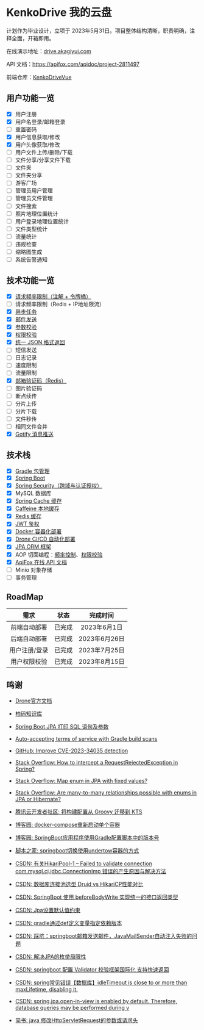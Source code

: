 # KenkoDrive 我的云盘

计划作为毕业设计，立项于 2023年5月31日。项目整体结构清晰，职责明确，注释全面，开箱即用。

在线演示地址：[drive.akagiyui.com](https://drive.akagiyui.com)

API 文档：https://apifox.com/apidoc/project-2811497

前端仓库：[KenkoDriveVue](https://github.com/AkagiYui/KenkoDriveVue)

## 用户功能一览

- [x] 用户注册
- [x] 用户名登录/邮箱登录
- [ ] 重置密码
- [x] 用户信息获取/修改
- [x] 用户头像获取/修改
- [ ] 用户文件上传/删除/下载
- [ ] 文件分享/分享文件下载
- [ ] 文件夹
- [ ] 文件夹分享
- [ ] 游客广场
- [ ] 管理员用户管理
- [ ] 管理员文件管理
- [ ] 文件搜索
- [ ] 照片地理位置统计
- [ ] 用户登录地理位置统计
- [ ] 文件类型统计
- [ ] 流量统计
- [ ] 违规检查
- [ ] 缩略图生成
- [ ] 系统告警通知

## 技术功能一览

- [x] [请求频率限制（注解 + 令牌桶）](src/main/java/com/akagiyui/common/limiter/LimitAspect.java)
- [ ] 请求频率限制（Redis + IP地址限流）
- [x] [异步任务](src/main/java/com/akagiyui/drive/service/MailService.java)
- [x] [邮件发送](src/main/java/com/akagiyui/drive/service/MailService.java)
- [x] [参数校验](src/main/java/com/akagiyui/drive/model/request/AddUserRequest.java)
- [x] [权限校验](src/main/java/com/akagiyui/drive/model/Permission.java)
- [x] [统一 JSON 格式返回](src/main/java/com/akagiyui/common/ResponseResult.java)
- [ ] 短信发送
- [ ] 日志记录
- [ ] 速度限制
- [ ] 流量限制
- [x] [邮箱验证码（Redis）](src/main/java/com/akagiyui/drive/service/impl/MailServiceImpl.java)
- [ ] 图片验证码
- [ ] 断点续传
- [ ] 分片上传
- [ ] 分片下载
- [ ] 文件秒传
- [ ] 相同文件合并
- [x] [Gotify 消息推送](src/main/kotlin/com/akagiyui/common/notifier/GotifyPusher.kt)

## 技术栈

- [x] [Gradle 包管理](build.gradle.kts)
- [x] [Spring Boot](src/main/java/com/akagiyui/drive/KenkoDriveApplication.java)
- [x] [Spring Security（跨域与认证授权）](src/main/java/com/akagiyui/drive/config/SecurityConfig.java)
- [x] MySQL 数据库
- [x] [Spring Cache 缓存](src/main/java/com/akagiyui/drive/config/CacheConfig.java)
- [x] [Caffeine 本地缓存](src/main/java/com/akagiyui/drive/config/CacheConfig.java)
- [x] [Redis 缓存](src/main/java/com/akagiyui/drive/component/RedisCache.java)
- [x] [JWT 鉴权](src/main/java/com/akagiyui/drive/component/JwtUtils.java)
- [x] [Docker 容器化部署](docker-compose.yaml)
- [x] [Drone CI/CD 自动化部署](.drone.yml)
- [x] [JPA ORM 框架](src/main/java/com/akagiyui/drive/repository)
- [x] AOP 切面编程：[频率控制](src/main/java/com/akagiyui/common/limiter/LimitAspect.java)、[权限校验](src/main/java/com/akagiyui/drive/component/permission/PermissionAspect.java)
- [x] [ApiFox 在线 API 文档](#kenkodrive-我的云盘)
- [ ] Minio 对象存储
- [ ] 事务管理

## RoadMap

|   需求    | 状态  |    完成时间    |
|:-------:|:---:|:----------:|
| 前端自动部署  | 已完成 | 2023年6月1日  |
| 后端自动部署  | 已完成 | 2023年6月26日 |
| 用户注册/登录 | 已完成 | 2023年7月25日 |
| 用户权限校验  | 已完成 | 2023年8月15日 |

## 鸣谢

- [Drone官方文档](https://docs.drone.io/)

- [柏码知识库](https://itbaima.net/document)

- [Spring Boot JPA 打印 SQL 语句及参数](https://www.zhangbj.com/p/1411.html)
- [Auto-accepting terms of service with Gradle build scans](https://www.yellowduck.be/posts/auto-accepting-terms-of-service-with-gradle-build-scans/)

- [GitHub: Improve CVE-2023-34035 detection](https://github.com/spring-projects/spring-security/issues/13568)
- [Stack Overflow: How to intercept a RequestRejectedException in Spring?](https://stackoverflow.com/a/75338927/19990931)
- [Stack Overflow: Map enum in JPA with fixed values?](https://stackoverflow.com/questions/2751733/map-enum-in-jpa-with-fixed-values)
- [Stack Overflow: Are many-to-many relationships possible with enums in JPA or Hibernate?](https://stackoverflow.com/questions/39870914/are-many-to-many-relationships-possible-with-enums-in-jpa-or-hibernate)
- [腾讯云开发者社区: 将构建配置从 Groovy 迁移到 KTS](https://cloud.tencent.com/developer/article/1839887?from=15425)
- [博客园: docker-compose重新启动单个容器](https://www.cnblogs.com/yakniu/p/16982310.html)
- [博客园: SpringBoot应用程序使用Gradle配置脚本中的版本号](https://www.cnblogs.com/xupeixuan/p/15695652.html)
- [脚本之家: springboot切换使用undertow容器的方式](https://www.jb51.net/article/254623.htm)
- [CSDN: 有关HikariPool-1 – Failed to validate connection com.mysql.cj.jdbc.ConnectionImp 错误的产生原因与解决方法](https://blog.csdn.net/qq_45886144/article/details/128984915)
- [CSDN: 数据库连接池选型 Druid vs HikariCP性能对比](https://blog.csdn.net/weixin_39098944/article/details/109228618)
- [CSDN: SpringBoot 使用 beforeBodyWrite 实现统一的接口返回类型](https://blog.csdn.net/qq_37170583/article/details/107470337)
- [CSDN: Jpa设置默认值约束](https://blog.csdn.net/github_38336924/article/details/107153217)
- [CSDN: gradle通过def定义变量指定依赖版本](https://blog.csdn.net/qq_36666651/article/details/80718761)
- [CSDN: 踩坑：springboot邮箱发送邮件，JavaMailSender自动注入失败的问题](https://blog.csdn.net/A15517340610/article/details/103764245)
- [CSDN: 解决JPA的枚举局限性](https://blog.csdn.net/listeningsea/article/details/122149580)
- [CSDN: springboot 配置 Validator 校验框架国际化 支持快速返回](https://blog.csdn.net/weixin_40461281/article/details/121597834)
- [CSDN: spring常见错误【数据库】idleTimeout is close to or more than maxLifetime, disabling it.](https://blog.csdn.net/qq_26462567/article/details/123982879)
- [CSDN: spring.jpa.open-in-view is enabled by default. Therefore, database queries may be performed during v](https://blog.csdn.net/jj89929665/article/details/111387865)
- [简书: java 修改HttpServletRequest的参数或请求头](https://www.jianshu.com/p/a8c9d45775ea)
